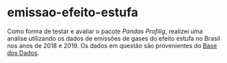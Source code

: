 # emissao-efeito-estufa

Como forma de testar e avaliar o pacote *Pandas Profilig*, realizei uma análise utilizando os dados de emissões de gases do efeito estufa no Brasil nos anos de 2018 e 2019. 
Os dados em questão são provenientes do [Base dos Dados](https://basedosdados.org/dataset/br-seeg-emissoes?bdm_table=brasil). 
